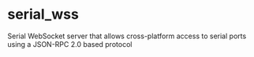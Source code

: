 # serial_wss
Serial WebSocket server that allows cross-platform access to serial ports using a JSON-RPC 2.0 based protocol
